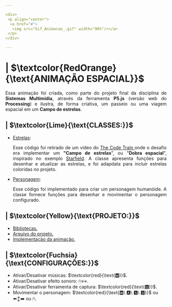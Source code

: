 ```yaml
---

<div>
 <p align="center">
  <a href="#">
   <img src="Gif_Animacao_.gif" width="90%"/></a>
 </p>
</div>

---
```



<!-- RedOrange -->
# | $\textcolor{RedOrange}{\text{ANIMAÇÃO ESPACIAL}}$

 <p align="justify">
  Essa animação foi criada, como parte do projeto final da disciplina de <b>Sistemas Multimídia</b>, através da ferramenta <b>P5.js</b> (versão web do <b>Processing</b>) e
  ilustra, de forma criativa, um passeio ou uma viagem espacial em um <b>Campo de estrelas</b>.
 </p>


<!-- Lime -->
 ## | $\textcolor{Lime}{\text{CLASSES:}}$
 
 * [Estrelas](Classe_Star.js):
   <p align="justify">
   Esse código foi retirado de um vídeo do <a href="https://www.youtube.com/watch?v=17WoOqgXsRM"> The Code Train </a> onde o desafio era implementar um <b>"Campo de
   estrelas</b>", ou "<b>Dobra espacial</b>", inspirado no exemplo <a href="https://cs.brynmawr.edu/gxk2013/examples/transformations/starfield/"> Starfield</a>. A
   classe apresenta funções para desenhar e atualizar as estrelas, e foi adapdata para incluir estrelas coloridas no projeto.
 </p>
  
 * [Personagem](Classe_Personagem.js):
   <p align="justify">
   Esse código foi implementado para criar um personagem humanóide. A classe fornece funções para desenhar e movimentar o personagem configurado.
 </p>


<!-- Yellow -->
## | $\textcolor{Yellow}{\text{PROJETO:}}$
 
 * [Bibliotecas.](Bibliotecas)
 * [Arquivo do projeto.](index.html)
 * [Implementação da animação.](Sketch.js)


<!-- Fuchsia -->
## | $\textcolor{Fuchsia}{\text{CONFIGURAÇÕES:}}$
 
 * Ativar/Desativar músicas: $\textcolor{red}{\text{🅼}}$.
 * Ativar/Desativar efeito sonoro: 🖱↔️.
 * Ativar/Desativar ferramenta de captura: $\textcolor{red}{\text{🅶}}$.
 * Movimentar o personagem: $\textcolor{red}{\text{🆆\ 🅰\ 🆂\ 🅳}}$ ou ⬅️↕️➡️ ou 🖱.
